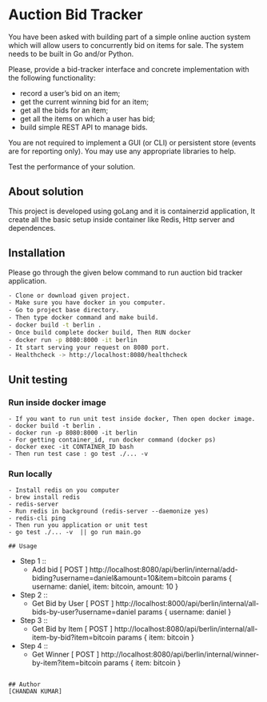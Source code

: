 # Auction Bid Tracker

You have been asked with building part of a simple online auction system which will allow users to concurrently bid on items for sale. The system needs to be built in Go and/or Python.

Please, provide a bid-tracker interface and concrete implementation with the following functionality:

- record a user’s bid on an item;
- get the current winning bid for an item;
- get all the bids for an item;
- get all the items on which a user has bid;
- build simple REST API to manage bids.

You are not required to implement a GUI (or CLI) or persistent store (events are for reporting only). You may use any appropriate libraries to help.

Test the performance of your solution.

## About solution
This project is developed using goLang and it is containerzid application, It create all the basic setup inside container like Redis, Http server and dependences.

## Installation

Please go through the given below command to run auction bid tracker application.

```bash
- Clone or download given project.
- Make sure you have docker in you computer.
- Go to project base directory.
- Then type docker command and make build.
- docker build -t berlin . 
- Once build complete docker build, Then RUN docker
- docker run -p 8080:8000 -it berlin
- It start serving your request on 8080 port.
- Healthcheck -> http://localhost:8080/healthcheck

```

## Unit testing 

### Run inside docker image
```
- If you want to run unit test inside docker, Then open docker image.
- docker build -t berlin .
- docker run -p 8080:8000 -it berlin
- For getting container_id, run docker command (docker ps)
- docker exec -it CONTAINER_ID bash
- Then run test case : go test ./... -v  
```
### Run locally
```
- Install redis on you computer
- brew install redis
- redis-server
- Run redis in background (redis-server --daemonize yes)
- redis-cli ping
- Then run you application or unit test
- go test ./... -v  || go run main.go 

## Usage

```
- Step 1 ::
   - Add bid 
      	[ POST ] http://localhost:8080/api/berlin/internal/add-biding?username=daniel&amount=10&item=bitcoin
	    params {
		  username: daniel,
		  item: bitcoin,
		  amount: 10
	    }
- Step 2 ::
   - Get Bid by User
         [ POST ] http://localhost:8000/api/berlin/internal/all-bids-by-user?username=daniel
	     params {
		   username: daniel
	     }
- Step 3 ::
    - Get Bid by Item
          [ POST ] http://localhost:8080/api/berlin/internal/all-item-by-bid?item=bitcoin
	      params {
		    item: bitcoin
	      }
- Step 4 ::
     - Get Winner
	      [ POST ] http://localhost:8080/api/berlin/internal/winner-by-item?item=bitcoin
	      params {
		    item: bitcoin
	      }
```

## Author
[CHANDAN KUMAR]